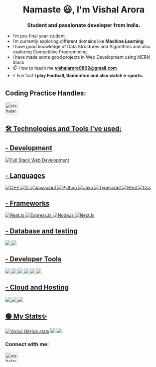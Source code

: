 <h1 align="center">Namaste 😃, I'm Vishal Arora</h1>
<h3 align="center">Student and passionate developer from India.</h3>

- I'm pre-final year student
- I’m currently exploring different domains like **Machine Learning**
- I have good knowledge of Data Structures and Algorithms and also exploring Competitive Programming.
- I have made some good projects in Web Development using MERN Stack
- 📫 How to reach me **vishalarora0802@gmail.com**
- ⚡ Fun fact **I play Football, Badminton and also watch e-sports.**

## Coding Practice Handles: 
<a href="https://leetcode.com/VishalArora14" target="blank"><img align="center" src="https://img.shields.io/badge/-LeetCode-FFA116?style=for-the-badge&logo=LeetCode&logoColor=black" alt="vishalarora14" height="40"/>

## 🛠️ Technologies and Tools I've used:

## - Development
<div align="inline">
 <img alt="Full Stack Web Development" src ="https://img.shields.io/badge/-Full%20Stack%20Web%20Development-blue?style=for-the-badge" />
</div>

## - Languages
<div align="inline">
<img alt="C++" src="https://img.shields.io/badge/C%2B%2B-00599C?style=for-the-badge&logo=c%2B%2B&logoColor=white"/>
<img alt="C" src="https://img.shields.io/badge/C-ffb703?style=for-the-badge&logo=c&logoColor=black"/>
<img alt="Javascript" src="https://img.shields.io/badge/JavaScript-F7DF1E?style=for-the-badge&logo=javascript&logoColor=black" />
<img alt="Python" src="https://img.shields.io/badge/Python-14354C?style=for-the-badge&logo=python&logoColor=white"/>
<img alt="Java" src="https://img.shields.io/badge/Java-ED8B00?style=for-the-badge&logo=openjdk&logoColor=white"/>
<img alt="Typescript" src="https://img.shields.io/badge/TypeScript-007ACC?style=for-the-badge&logo=typescript&logoColor=white"/>
<img alt="Html" src="https://img.shields.io/badge/ExpressJs-ffc857?style=for-the-badge&logo=express&logoColor=black"/>
<img alt="Css" src="https://img.shields.io/badge/ExpressJs-ffc857?style=for-the-badge&logo=express&logoColor=black"/>
</div>

## - Frameworks
<div align="inline">
 <img alt="ReatJs" src = "https://img.shields.io/badge/ReactJs-8cb369?style=for-the-badge&logo=react&logoColor=white" />
 <img alt="ExpressJs" src = "https://img.shields.io/badge/ExpressJs-ffc857?style=for-the-badge&logo=express&logoColor=black" />
 <img alt="NodeJs" src = "https://img.shields.io/badge/NodeJs-339933?style=for-the-badge&logo=nodedotjs&logoColor=white" />
 <img alt="NextJs" src = "https://img.shields.io/badge/NextJs-f86624?style=for-the-badge&logo=Next.js&logoColor=white" />
</div>

## - Database and testing
<div align="inline">
 <img src ="https://img.shields.io/badge/MySQL-ffd000?style=for-the-badge&logo=mysql&logoColor=black" />
 <img src ="https://img.shields.io/badge/MongoDB-4EA94B?style=for-the-badge&logo=mongodb&logoColor=white" />
</div>

## - Developer Tools
<div align="inline">
 <img src="https://img.shields.io/badge/Visual_Studio_Code-0078D4?style=for-the-badge&logo=visual%20studio%20code&logoColor=white" />
 <img src="https://img.shields.io/badge/Git-ff8800?style=for-the-badge&logo=git&logoColor=white" />
 <img src="https://img.shields.io/badge/Github-ffdd00?style=for-the-badge&logo=github&logoColor=black" />
 <img src="https://img.shields.io/badge/Postman-c8b8db?style=for-the-badge&logo=postman&logoColor=white" />
 <img src = "https://img.shields.io/badge/npm-CB3837?style=for-the-badge&logo=npm&logoColor=white" />
 <img src = "https://img.shields.io/badge/redux-339933?style=for-the-badge&logo=redux&logoColor=white" />
</div>

## - Cloud and Hosting
<div align="inline">
 <img src="https://img.shields.io/badge/Heroku-6930c3?style=for-the-badge&logo=Heroku&logoColor=white" />
 <img src="https://img.shields.io/badge/Netlify-64dfdf?style=for-the-badge&logo=Netlify&logoColor=white" />
 <img src="https://img.shields.io/badge/Vercel-000000?style=for-the-badge&logo=vercel&logoColor=white" />
</div>

## 🟢 My Stats✨
[![Vishal GitHub stats](https://github-readme-stats.vercel.app/api?username=VishalArora14&show_icons=true&theme=tokyonight&rank_icon=github)](https://github.com/anuraghazra/github-readme-stats)
 <img src="https://github-profile-summary-cards.vercel.app/api/cards/profile-details?username=VishalArora14&theme=tokyonight&show_icons=true" />
 <img src="https://github-readme-stats.vercel.app/api/top-langs/?username=VishalArora14&theme=tokyonight" />


<h3 align="left">Connect with me:</h3>
<p align="left">
<a href="https://linkedin.com/in/vishalarora14" target="blank"><img align="center" src="https://raw.githubusercontent.com/rahuldkjain/github-profile-readme-generator/master/src/images/icons/Social/linked-in-alt.svg" alt="vishalarora14" height="30" width="40" />
</a>
</p>
